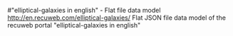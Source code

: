 #"elliptical-galaxies in english" - Flat file data model
http://en.recuweb.com/elliptical-galaxies/
Flat JSON file data model of the recuweb portal "elliptical-galaxies in english"

